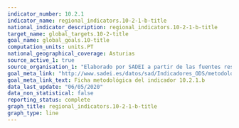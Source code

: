 ```yaml
---
indicator_number: 10.2.1
indicator_name: regional_indicators.10-2-1-b-title
national_indicator_description: regional_indicators.10-2-1-b-title
target_name: global_targets.10-2-title
goal_name: global_goals.10-title
computation_units: units.PT
national_geographical_coverage: Asturias
source_active_1: true
source_organisation_1: "Elaborado por SADEI a partir de las fuentes reseñadas en las fichas metodológicas."
goal_meta_link: "http://www.sadei.es/datos/sad/Indicadores_ODS/metodologia/10.2.1.b.pdf"
goal_meta_link_text: Ficha metodológica del indicador 10.2.1.b
data_last_update: "06/05/2020"
data_non_statistical: false
reporting_status: complete
graph_title: regional_indicators.10-2-1-b-title
graph_type: line
---
```


